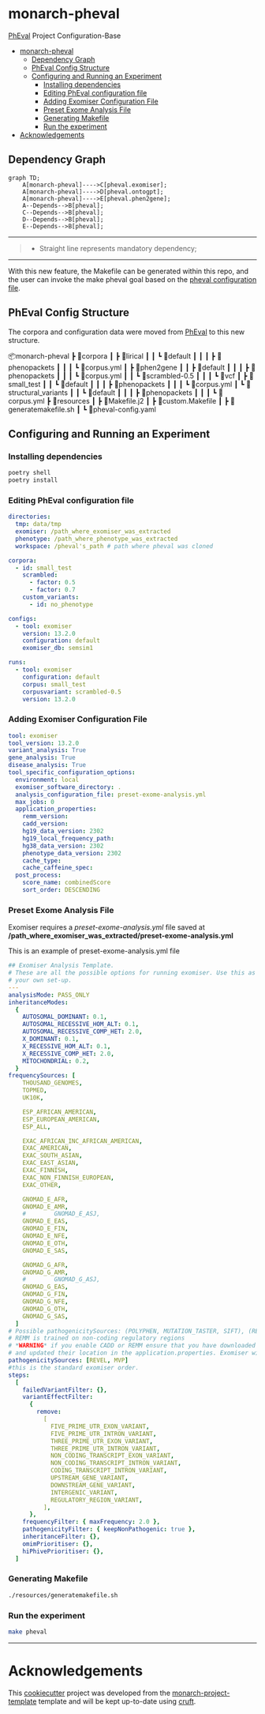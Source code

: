 # monarch-pheval

[PhEval](https://github.com/monarch-initiative/pheval) Project Configuration-Base

- [monarch-pheval](#monarch-pheval)
  - [Dependency Graph](#dependency-graph)
  - [PhEval Config Structure](#pheval-config-structure)
  - [Configuring and Running an Experiment](#configuring-and-running-an-experiment)
    - [Installing dependencies](#installing-dependencies)
    - [Editing PhEval configuration file](#editing-pheval-configuration-file)
    - [Adding Exomiser Configuration File](#adding-exomiser-configuration-file)
    - [Preset Exome Analysis File](#preset-exome-analysis-file)
    - [Generating Makefile](#generating-makefile)
    - [Run the experiment](#run-the-experiment)
- [Acknowledgements](#acknowledgements)

## Dependency Graph

```mermaid
graph TD;
    A[monarch-pheval]---->C[pheval.exomiser];
    A[monarch-pheval]---->D[pheval.ontogpt];
    A[monarch-pheval]---->E[pheval.phen2gene];
    A--Depends-->B[pheval];
    C--Depends-->B[pheval];
    D--Depends-->B[pheval];
    E--Depends-->B[pheval];
```

---

> - Straight line represents mandatory dependency;

---

With this new feature, the Makefile can be generated within this repo, and the user can invoke the make pheval goal based on the [pheval configuration file](resources/pheval-config.yaml).

## PhEval Config Structure

The corpora and configuration data were moved from [PhEval](https://github.com/monarch-initiative/pheval) to this new structure.

📦monarch-pheval
 ┣ 📂corpora
 ┃ ┣ 📂lirical
 ┃ ┃ ┗ 📂default
 ┃ ┃ ┃ ┣ 📂phenopackets
 ┃ ┃ ┃ ┗ 📜corpus.yml
 ┃ ┣ 📂phen2gene
 ┃ ┃ ┣ 📂default
 ┃ ┃ ┃ ┣ 📂phenopackets
 ┃ ┃ ┃ ┗ 📜corpus.yml
 ┃ ┃ ┗ 📂scrambled-0.5
 ┃ ┃ ┃ ┗ 📂vcf
 ┃ ┣ 📂small_test
 ┃ ┃ ┗ 📂default
 ┃ ┃ ┃ ┣ 📂phenopackets
 ┃ ┃ ┃ ┗ 📜corpus.yml
 ┃ ┗ 📂structural_variants
 ┃ ┃ ┗ 📂default
 ┃ ┃ ┃ ┣ 📂phenopackets
 ┃ ┃ ┃ ┗ 📜corpus.yml
 ┣ 📂resources
 ┃ ┣ 📜Makefile.j2
 ┃ ┣ 📜custom.Makefile
 ┃ ┣ 📜generatemakefile.sh
 ┃ ┗ 📜pheval-config.yaml

## Configuring and Running an Experiment

### Installing dependencies

```bash
poetry shell
poetry install
```

### Editing PhEval configuration file

```yaml
directories:
  tmp: data/tmp
  exomiser: /path_where_exomiser_was_extracted
  phenotype: /path_where_phenotype_was_extracted
  workspace: /pheval's_path # path where pheval was cloned

corpora:
  - id: small_test
    scrambled:
      - factor: 0.5
      - factor: 0.7
    custom_variants:
      - id: no_phenotype

configs:
  - tool: exomiser
    version: 13.2.0
    configuration: default
    exomiser_db: semsim1

runs:
  - tool: exomiser
    configuration: default
    corpus: small_test
    corpusvariant: scrambled-0.5
    version: 13.2.0
```

### Adding Exomiser Configuration File

```yaml
tool: exomiser
tool_version: 13.2.0
variant_analysis: True
gene_analysis: True
disease_analysis: True
tool_specific_configuration_options:
  environment: local
  exomiser_software_directory: .
  analysis_configuration_file: preset-exome-analysis.yml
  max_jobs: 0
  application_properties:
    remm_version:
    cadd_version:
    hg19_data_version: 2302
    hg19_local_frequency_path:
    hg38_data_version: 2302
    phenotype_data_version: 2302
    cache_type:
    cache_caffeine_spec:
  post_process:
    score_name: combinedScore
    sort_order: DESCENDING
```

### Preset Exome Analysis File

Exomiser requires a _preset-exome-analysis.yml_ file saved at **/path_where_exomiser_was_extracted/preset-exome-analysis.yml**

This is an example of preset-exome-analysis.yml file

```yaml
## Exomiser Analysis Template.
# These are all the possible options for running exomiser. Use this as a template for
# your own set-up.
---
analysisMode: PASS_ONLY
inheritanceModes:
  {
    AUTOSOMAL_DOMINANT: 0.1,
    AUTOSOMAL_RECESSIVE_HOM_ALT: 0.1,
    AUTOSOMAL_RECESSIVE_COMP_HET: 2.0,
    X_DOMINANT: 0.1,
    X_RECESSIVE_HOM_ALT: 0.1,
    X_RECESSIVE_COMP_HET: 2.0,
    MITOCHONDRIAL: 0.2,
  }
frequencySources: [
    THOUSAND_GENOMES,
    TOPMED,
    UK10K,

    ESP_AFRICAN_AMERICAN,
    ESP_EUROPEAN_AMERICAN,
    ESP_ALL,

    EXAC_AFRICAN_INC_AFRICAN_AMERICAN,
    EXAC_AMERICAN,
    EXAC_SOUTH_ASIAN,
    EXAC_EAST_ASIAN,
    EXAC_FINNISH,
    EXAC_NON_FINNISH_EUROPEAN,
    EXAC_OTHER,

    GNOMAD_E_AFR,
    GNOMAD_E_AMR,
    #        GNOMAD_E_ASJ,
    GNOMAD_E_EAS,
    GNOMAD_E_FIN,
    GNOMAD_E_NFE,
    GNOMAD_E_OTH,
    GNOMAD_E_SAS,

    GNOMAD_G_AFR,
    GNOMAD_G_AMR,
    #        GNOMAD_G_ASJ,
    GNOMAD_G_EAS,
    GNOMAD_G_FIN,
    GNOMAD_G_NFE,
    GNOMAD_G_OTH,
    GNOMAD_G_SAS,
  ]
# Possible pathogenicitySources: (POLYPHEN, MUTATION_TASTER, SIFT), (REVEL, MVP), CADD, REMM
# REMM is trained on non-coding regulatory regions
# *WARNING* if you enable CADD or REMM ensure that you have downloaded and installed the CADD/REMM tabix files
# and updated their location in the application.properties. Exomiser will not run without this.
pathogenicitySources: [REVEL, MVP]
#this is the standard exomiser order.
steps:
  [
    failedVariantFilter: {},
    variantEffectFilter:
      {
        remove:
          [
            FIVE_PRIME_UTR_EXON_VARIANT,
            FIVE_PRIME_UTR_INTRON_VARIANT,
            THREE_PRIME_UTR_EXON_VARIANT,
            THREE_PRIME_UTR_INTRON_VARIANT,
            NON_CODING_TRANSCRIPT_EXON_VARIANT,
            NON_CODING_TRANSCRIPT_INTRON_VARIANT,
            CODING_TRANSCRIPT_INTRON_VARIANT,
            UPSTREAM_GENE_VARIANT,
            DOWNSTREAM_GENE_VARIANT,
            INTERGENIC_VARIANT,
            REGULATORY_REGION_VARIANT,
          ],
      },
    frequencyFilter: { maxFrequency: 2.0 },
    pathogenicityFilter: { keepNonPathogenic: true },
    inheritanceFilter: {},
    omimPrioritiser: {},
    hiPhivePrioritiser: {},
  ]
```

### Generating Makefile

```bash
./resources/generatemakefile.sh
```

### Run the experiment

```bash
make pheval
```

---

# Acknowledgements

This [cookiecutter](https://cookiecutter.readthedocs.io/en/stable/README.html) project was developed from the [monarch-project-template](https://github.com/monarch-initiative/monarch-project-template) template and will be kept up-to-date using [cruft](https://cruft.github.io/cruft/).
